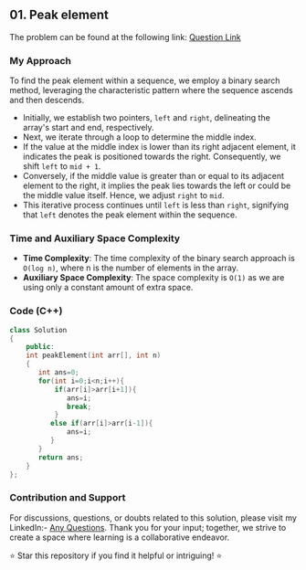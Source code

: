 ## 01. Peak element
The problem can be found at the following link: [Question Link](https://www.geeksforgeeks.org/problems/peak-element/1)

### My Approach
To find the peak element within a sequence, we employ a binary search method, leveraging the characteristic pattern where the sequence ascends and then descends.
- Initially, we establish two pointers, `left` and `right`, delineating the array's start and end, respectively.
- Next, we iterate through a loop to determine the middle index.
- If the value at the middle index is lower than its right adjacent element, it indicates the peak is positioned towards the right. Consequently, we shift `left` to `mid + 1`.
- Conversely, if the middle value is greater than or equal to its adjacent element to the right, it implies the peak lies towards the left or could be the middle value itself. Hence, we adjust `right` to `mid`.
- This iterative process continues until `left` is less than `right`, signifying that `left` denotes the peak element within the sequence.
  
### Time and Auxiliary Space Complexity

- **Time Complexity**: The time complexity of the binary search approach is `O(log n)`, where n is the number of elements in the array.
- **Auxiliary Space Complexity**: The space complexity is `O(1)` as we are using only a constant amount of extra space.

### Code (C++)
```cpp
class Solution 
{ 
    public: 
    int peakElement(int arr[], int n) 
    { 
       int ans=0; 
       for(int i=0;i<n;i++){ 
           if(arr[i]>arr[i+1]){ 
              ans=i; 
              break; 
           } 
          else if(arr[i]>arr[i-1]){ 
              ans=i; 
          } 
       } 
       return ans; 
    } 
}; 
```

### Contribution and Support

For discussions, questions, or doubts related to this solution, please visit my LinkedIn:- [Any Questions](https://www.linkedin.com/in/het-patel-8b110525a/). 
Thank you for your input; together, we strive to create a space where learning is a collaborative endeavor.

⭐ Star this repository if you find it helpful or intriguing! ⭐
